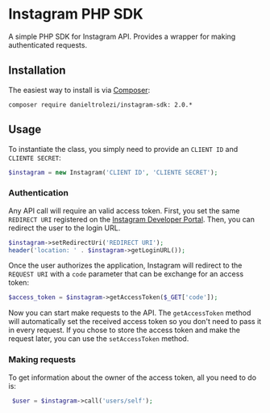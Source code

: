 # Instagram PHP SDK
A simple PHP SDK for Instagram API. Provides a wrapper for making authenticated requests.

## Installation
The easiest way to install is via [Composer](https://getcomposer.org/):

```
composer require danieltrolezi/instagram-sdk: 2.0.*
```

## Usage
To instantiate the class, you simply need to provide an ```CLIENT ID``` and ```CLIENTE SECRET```:

```php
$instagram = new Instagram('CLIENT ID', 'CLIENTE SECRET');
```

### Authentication

Any API call will require an valid access token. First, you set the same ```REDIRECT URI``` registered on the [Instagram Developer Portal](https://www.instagram.com/developer/clients/manage/). Then, you can redirect the user to the login URL.

```php
$instagram->setRedirectUri('REDIRECT URI');
header('location: ' . $instagram->getLoginURL());
```

Once the user authorizes the application, Instagram will redirect to the ```REQUEST URI``` with a ```code``` parameter that can be exchange for an access token:

```php
$access_token = $instagram->getAccessToken($_GET['code']);
```

Now you can start make requests to the API. The ```getAccessToken``` method will automatically set the received access token so you don't need to pass it in every request.
If you chose to store the access token and make the request later, you can use the ```setAccessToken``` method.

### Making requests

To get information about the owner of the access token, all you need to do is:

```php
 $user = $instagram->call('users/self');
```
